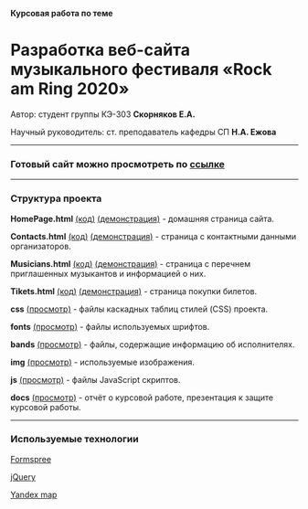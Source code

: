 ﻿**Курсовая работа по теме**
# Разработка веб-сайта музыкального фестиваля «Rock am Ring 2020»

Автор: cтудент группы КЭ-303 **Скорняков Е.А.**

Научный руководитель: cт. преподаватель кафедры СП **Н.А. Ежова** 

--------------------------------------------------------------
### Готовый сайт можно просмотреть по [ссылке](https://ottrer19.github.io/RockAmRing2020/HomePage.html)

-------------------------------------------------------------

### Структура проекта
**HomePage.html** [(код)](https://github.com/Ottrer19/RockAmRing2020/blob/master/HomePage.html) [(демонстрация)](https://ottrer19.github.io/RockAmRing2020/HomePage.html) - домашняя страница сайта.

**Contacts.html** [(код)](https://github.com/Ottrer19/RockAmRing2020/blob/master/Contacts.html) [(демонстрация)](https://ottrer19.github.io/RockAmRing2020/Contacts.html) - страница с контактными данными организаторов.

**Musicians.html** [(код)](https://github.com/Ottrer19/RockAmRing2020/blob/master/Musicians.html) [(демонстрация)](https://ottrer19.github.io/RockAmRing2020/Musicians.html) - страница с перечнем приглашенных музыкантов и информацией о них.

**Tikets.html** [(код)](https://github.com/Ottrer19/RockAmRing2020/blob/master/Tikets.html) [(демонстрация)](https://ottrer19.github.io/RockAmRing2020/Tikets.html) - страница покупки билетов.

**css** [(просмотр)](https://github.com/Ottrer19/RockAmRing2020/tree/master/css) - файлы каскадных таблиц стилей (CSS) проекта.

**fonts** [(просмотр)](https://github.com/Ottrer19/RockAmRing2020/tree/master/fonts) - файлы используемых шрифтов.

**bands** [(просмотр)](https://github.com/Ottrer19/RockAmRing2020/tree/master/bands) - файлы, содержащие информацию об исполнителях.

**img** [(просмотр)](https://github.com/Ottrer19/RockAmRing2020/tree/master/img) - используемые изображения.

**js** [(просмотр)](https://github.com/Ottrer19/RockAmRing2020/tree/master/js) - файлы JavaScript скриптов. 

**docs** [(просмотр)](https://github.com/Ottrer19/RockAmRing2020/tree/master/docs) - отчёт о курсовой работе, презентация к защите курсовой работы. 

-------------------------------------------------------------

### Используемые технологии

[Formspree](https://formspree.io/register)

[jQuery](https://jquery.com/)

[Yandex map](https://yandex.ru/maps/)
